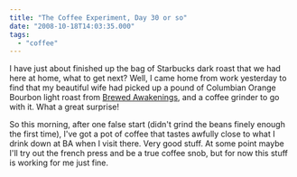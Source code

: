 ```yaml
---
title: "The Coffee Experiment, Day 30 or so"
date: "2008-10-18T14:03:35.000"
tags: 
  - "coffee"
---
```


I have just about finished up the bag of Starbucks dark roast that we had here at home, what to get next? Well, I came home from work yesterday to find that my beautiful wife had picked up a pound of Columbian Orange Bourbon light roast from [Brewed Awakenings](http://www.brewedawakeningscr.com), and a coffee grinder to go with it. What a great surprise!

So this morning, after one false start (didn't grind the beans finely enough the first time), I've got a pot of coffee that tastes awfully close to what I drink down at BA when I visit there. Very good stuff. At some point maybe I'll try out the french press and be a true coffee snob, but for now this stuff is working for me just fine.
